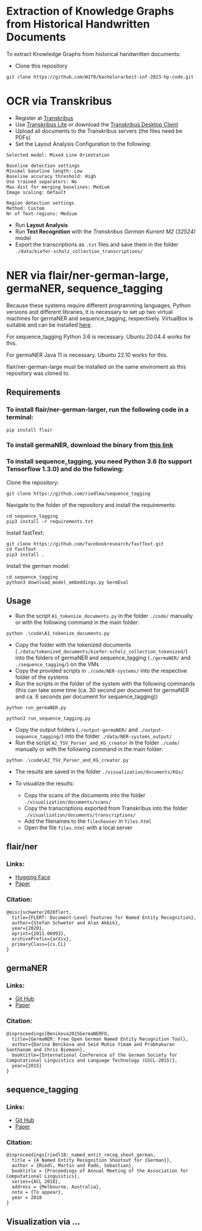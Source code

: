 # Extraction of Knowledge Graphs from Historical Handwritten Documents

To extract Knowledge Graphs from historical handwritten documents:

- Clone this repository

```
git clone https://github.com/W1T0/bachelorarbeit-inf-2023-hp-code.git
```

# OCR via Transkribus

- Register at [Transkribus](https://readcoop.eu/de/transkribus/)
- Use [Transkribus Lite](https://app.transkribus.eu/) or download the [Transkribus Desktop Client](https://readcoop.eu/transkribus/download/)
- Upload all documents to the Transkribus servers (the files need be PDFs)
- Set the Layout Analysis Configuration to the following:

```
Selected model: Mixed Line Orientation

Baseline detection settings
Minimal baseline length: Low
Baseline accuracy threshold: High
Use trained separators: No
Max-dist for merging baselines: Medium
Image scaling: Default

Region detection settings
Method: Custom
Nr of Text-regions: Medium
```

- Run **Layout Analysis**
- Run **Text Recognition** with the _Transkribus German Kurrent M2 (32524)_ model
- Export the transcriptions as `.txt` files and save them in the folder `./data/kiefer-scholz_collection_transcriptions/`

# NER via flair/ner-german-large, germaNER, sequence_tagging

Because these systems require different programming languages, Python versions and different libraries, it is necessary to set up two virtual machines for germaNER and sequence_tagging, respectively. VirtualBox is suitable and can be installed [here](https://www.virtualbox.org/).

For sequence_tagging Python 3.6 is necessary. Ubuntu 20.04.4 works for this.

For germaNER Java 11 is necessary. Ubuntu 22.10 works for this.

flair/ner-german-large must be installed on the same enviroment as this repository was cloned to.

## Requirements

### To install flair/ner-german-larger, run the following code in a terminal:

```
pip install flair
```

### To install germaNER, download the binary from [this link](https://github.com/tudarmstadt-lt/GermaNER/releases/download/germaNER0.9.1/GermaNER-09-09-2015.jar)

### To install sequence_tagging, you need Python 3.6 (to support Tensorflow 1.3.0) and do the following:

Clone the repository:

```
git clone https://github.com/riedlma/sequence_tagging
```

Navigate to the folder of the repository and install the requirements:

```
cd sequence_tagging
pip3 install -r requirements.txt
```

Install fastText:

```
git clone https://github.com/facebookresearch/fastText.git
cd fastText
pip3 install .
```

Install the german model:

```
cd sequence_tagging
python3 download_model_embeddings.py GermEval
```

## Usage

- Run the script `A1_tokenize_documents.py` in the folder `./code/` manually or with the following command in the main folder:

```
python .\code\A1_tokenize_documents.py
```

- Copy the folder with the tokenized documents (`./data/tokenized_documents/kiefer-scholz_collection_tokenized/`) into the folders of germaNER and sequence_tagging (`./germaNER/` and `./sequence_tagging/`) on the VMs
- Copy the provided scripts in `./code/NER-systems/` into the respective folder of the systems
- Run the scripts in the folder of the system with the following commands (this can take some time (ca. 30 second per document for germaNER and ca. 6 seconds per document for sequence_tagging))

```
python run_germaNER.py
```

```
python3 run_sequence_tagging.py
```

- Copy the output folders (`./output-germaNER/` and `./output-sequence_tagging/`) into the folder `./data/NER-systems_output/`
- Run the script `A2_TSV_Parser_and_KG_creator` in the folder `./code/` manually or with the following command in the main folder:

```
python .\code\A2_TSV_Parser_and_KG_creator.py
```

- The results are saved in the folder `./visualization/documents/KGs/`

- To visualize the results:
  - Copy the scans of the documents into the folder `./visualization/documents/scans/`
  - Copy the transcriptions exported from Transkribus into the folder `./visualization/documents/transcriptions/`
  - Add the filenames to the `filechooser` in `files.html`
  - Open the file `files.html` with a local server

## flair/ner

### Links:

- [Hugging Face](https://huggingface.co/flair/ner-german-large)
- [Paper](https://arxiv.org/pdf/2011.06993v1.pdf)

### Citation:

```
@misc{schweter2020flert,
  title={FLERT: Document-Level Features for Named Entity Recognition},
  author={Stefan Schweter and Alan Akbik},
  year={2020},
  eprint={2011.06993},
  archivePrefix={arXiv},
  primaryClass={cs.CL}
}
```

## germaNER

### Links:

- [Git Hub](https://github.com/tudarmstadt-lt/GermaNER)
- [Paper](https://www.inf.uni-hamburg.de/en/inst/ab/lt/publications/2015-benikovaetal-gscl2015-germa.pdf)

### Citation:

```
@inproceedings{Benikova2015GermaNERFO,
  title={GermaNER: Free Open German Named Entity Recognition Tool},
  author={Darina Benikova and Seid Muhie Yimam and Prabhakaran Santhanam and Chris Biemann},
  booktitle={International Conference of the German Society for Computational Linguistics and Language Technology (GSCL-2015)},
  year={2015}
}
```

## sequence_tagging

### Links:

- [Git Hub](https://github.com/riedlma/sequence_tagging)
- [Paper](https://aclanthology.org/P18-2020/)

### Citation:

```
@inproceedings{riedl18:_named_entit_recog_shoot_german,
  title = {A Named Entity Recognition Shootout for {German}},
  author = {Riedl, Martin and Padó, Sebastian},
  booktitle = {Proceedings of Annual Meeting of the Association for Computational Linguistics},
  series={ACL 2018},
  address = {Melbourne, Australia},
  note = {To appear},
  year = 2018
}

```

## Visualization via ...
